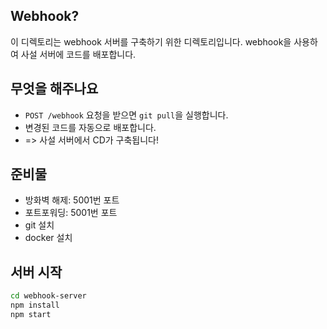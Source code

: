 ## Webhook?
이 디렉토리는 webhook 서버를 구축하기 위한 디렉토리입니다.
webhook을 사용하여 사설 서버에 코드를 배포합니다.

## 무엇을 해주나요
- `POST /webhook` 요청을 받으면 `git pull`을 실행합니다.
- 변경된 코드를 자동으로 배포합니다.
- => 사설 서버에서 CD가 구축됩니다!

## 준비물
- 방화벽 해제: 5001번 포트
- 포트포워딩: 5001번 포트
- git 설치
- docker 설치

## 서버 시작
```bash
cd webhook-server
npm install
npm start
```
